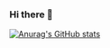### Hi there 👋

[![Anurag's GitHub stats](https://github-readme-stats.vercel.app/api?username=Fumiya-Tahara)](https://github.com/anuraghazra/github-readme-stats)
<!--
**Fumiya-Tahara/Fumiya-Tahara** is a ✨ _special_ ✨ repository because its `README.md` (this file) appears on your GitHub profile.

Here are some ideas to get you started:

- 🔭 I’m currently working on ...
- 🌱 I’m currently learning ...
- 👯 I’m looking to collaborate on ...
- 🤔 I’m looking for help with ...
- 💬 Ask me about ...
- 📫 How to reach me: ...
- 😄 Pronouns: ...
- ⚡ Fun fact: ...
-->
